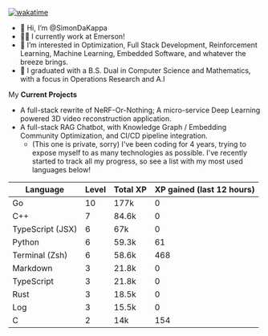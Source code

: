
[![wakatime](https://wakatime.com/badge/user/50e6c678-94a9-4739-af51-360aeb113c51.svg)](https://wakatime.com/@50e6c678-94a9-4739-af51-360aeb113c51)

- 👋 Hi, I’m @SimonDaKappa
- 🧑‍💼 I currently work at Emerson!
- 👀 I’m interested in Optimization, Full Stack Development, Reinforcement Learning, Machine Learning, Embedded Software, and whatever the breeze brings.
- 🌱 I graduated with a B.S. Dual in Computer Science and Mathematics, with a focus in Operations Research and A.I

My **Current Projects** 
- A full-stack rewrite of NeRF-Or-Nothing; A micro-service Deep Learning powered 3D video reconstruction application.
- A full-stack RAG Chatbot, with Knowledge Graph / Embedding Community Optimization, and CI/CD pipeline integration.
  - (This one is private, sorry)
I've been coding for 4 years, trying to expose myself to as many technologies as possible. I've recently started to track all my progress, so see
a list with my most used languages below!

| Language | Level | Total XP | XP gained (last 12 hours) |
| --- | --- | --- | --- |
| Go | 10 | 177k | 0 |
| C++ | 7 | 84.6k | 0 |
| TypeScript (JSX) | 6 | 67k | 0 |
| Python | 6 | 59.3k | 61 |
| Terminal (Zsh) | 6 | 58.6k | 468 |
| Markdown | 3 | 21.8k | 0 |
| TypeScript | 3 | 21.8k | 0 |
| Rust | 3 | 18.5k | 0 |
| Log | 3 | 15.5k | 0 |
| C | 2 | 14k | 154 |